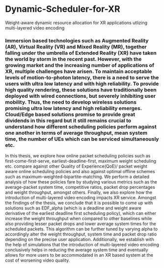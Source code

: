 # Dynamic-Scheduler-for-XR
Weight-aware dynamic resource allocation for XR applications utlizing multi-layered video encoding

### Immersion based technologies such as Augmented Reality (AR), Virtual Reality (VR) and Mixed Reality (MR), together falling under the umbrella of Extended Reality (XR) have taken the world by storm in the recent past. However, with the growing market and the increasing number of applications of XR, multiple challenges have arisen. To maintain acceptable levels of motion-to-photon latency, there is a need to serve the users with ultra low latency and with high reliability. To provide high quality rendering, these solutions have traditionally been deployed with wired connections, but severely inhibiting user mobility. Thus, the need to develop wireless solutions promising ultra low latency and high reliability emerges. Cloud/Edge based solutions promise to provide great dividends in this regard but it still remains crucial to understand how different scheduling policies perform against one another in terms of average throughput, mean system time, the number of UEs which can be serviced simultaneously etc.
In this thesis, we explore how online packet scheduling policies such as first-come-first-serve, earliest-deadline-first, maximum weight scheduling etc. compare against other Quality of Experience(QoE)/ packet weight aware online scheduling policies and also against optimal offline schemes such as maximum-weighted-bipartite-matching. We perform a detailed analysis of how these policies fare by studying various metrics such as the average-packet system time, competitive ratios, packet drop percentages and weight throughput, amongst others. Finally, we also explore how the introduction of multi-layered video encoding impacts XR service. Amongst the findings of the thesis, we conclude that it is possible to come up with solutions such as EDF_alpha (which is a deadline and weight aware derivative of the earliest deadline first scheduling policy), which can either increase the weight throughput when compared to other baselines while also providing lesser packet drops and lower average system times for the scheduled packets. This algorithm can be further tuned by varying alpha to accordingly alter the weight throughput, system time and packet drop ratio depending on the precise user application. Additionally, we establish with the help of simulations that the introduction of multi-layered video encoding conclusively helps in reducing the average system time and eventually allows for more users to be accommodated in an XR based system at the cost of worsening video quality.
